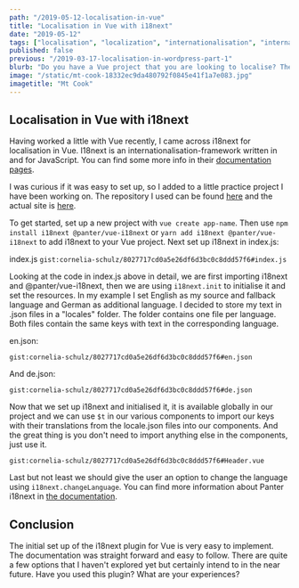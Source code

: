 ```yaml
---
path: "/2019-05-12-localisation-in-vue"
title: "Localisation in Vue with i18next"
date: "2019-05-12"
tags: ["localisation", "localization", "internationalisation", "internationalization", "translation", "globalisation", "globalization", "challenges", "Vue"]
published: false
previous: "/2019-03-17-localisation-in-wordpress-part-1"
blurb: "Do you have a Vue project that you are looking to localise? Then this blog post may be of interest."
image: "/static/mt-cook-18332ec9da480792f0845e41f1a7e083.jpg"
imagetitle: "Mt Cook"
---
```


## Localisation in Vue with i18next

Having worked a little with Vue recently, I came across i18next for localisation in Vue. I18next is an internationalisation-framework written in and for JavaScript. You can find some more info in their [documentation pages](https://www.i18next.com/ "documentation pages"). 

I was curious if it was easy to set up, so I added to a little practice project I have been working on. The repository I used can be found [here](https://github.com/cornelia-schulz/frontend-mentor-huddle-alternating-sections "here") and the actual site is [here](https://hopeful-knuth-d5f28e.netlify.com/ "here").

To get started, set up a new project with ```vue create app-name```. Then use ```npm install i18next @panter/vue-i18next``` or ```yarn add i18next @panter/vue-i18next``` to add i18next to your Vue project. Next set up i18next in index.js:

index.js
`gist:cornelia-schulz/8027717cd0a5e26df6d3bc0c8ddd57f6#index.js`

Looking at the code in index.js above in detail, we are first importing i18next and @panter/vue-i18next, then we are using ```i18next.init``` to initialise it and set the resources. In my example I set English as my source and fallback language and German as additional language. I decided to store my text in .json files in a "locales" folder. The folder contains one file per language. Both files contain the same keys with text in the corresponding language.

en.json:

`gist:cornelia-schulz/8027717cd0a5e26df6d3bc0c8ddd57f6#en.json`

And de.json:

`gist:cornelia-schulz/8027717cd0a5e26df6d3bc0c8ddd57f6#de.json`

Now that we set up i18next and initialised it, it is available globally in our project and we can use ```$t``` in our various components to import our keys with their translations from the locale.json files into our components. And the great thing is you don't need to import anything else in the components, just use it.

`gist:cornelia-schulz/8027717cd0a5e26df6d3bc0c8ddd57f6#Header.vue`

Last but not least we should give the user an option to change the language using ```i18next.changeLanguage```. You can find more information about Panter i18next in [the documentation](https://panter.github.io/vue-i18next/guide/started.html "the documentation").

## Conclusion

The initial set up of the i18next plugin for Vue is very easy to implement. The documentation was straight forward and easy to follow. There are quite a few options that I haven't explored yet but certainly intend to in the near future. Have you used this plugin? What are your experiences?